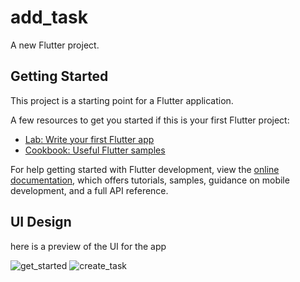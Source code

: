 # add_task

A new Flutter project.

## Getting Started

This project is a starting point for a Flutter application.

A few resources to get you started if this is your first Flutter project:

- [Lab: Write your first Flutter app](https://docs.flutter.dev/get-started/codelab)
- [Cookbook: Useful Flutter samples](https://docs.flutter.dev/cookbook)

For help getting started with Flutter development, view the
[online documentation](https://docs.flutter.dev/), which offers tutorials,
samples, guidance on mobile development, and a full API reference.

## UI Design 
here is a preview of the UI for the app

![get_started](https://github.com/user-attachments/assets/e4e10762-ad2c-464d-af2d-10950f7dc557)
![create_task](https://github.com/user-attachments/assets/456e8b6f-040b-4416-8d4c-d956ae158cb7)

